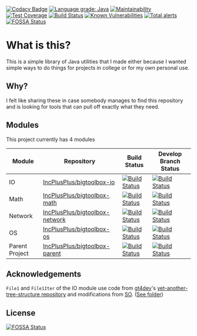 [![Codacy Badge](https://api.codacy.com/project/badge/Grade/422944b680614877b2f8c5cdecdc0dfa)](https://www.codacy.com/app/IncPlusPlus/MyCustomUtils?utm_source=github.com&amp;utm_medium=referral&amp;utm_content=IncPlusPlus/MyCustomUtils&amp;utm_campaign=Badge_Grade)
[![Language grade: Java](https://img.shields.io/lgtm/grade/java/g/IncPlusPlus/bigtoolbox.svg?logo=lgtm&logoWidth=18)](https://lgtm.com/projects/g/IncPlusPlus/bigtoolbox/context:java)
[![Maintainability](https://api.codeclimate.com/v1/badges/fa9c00f3d5f3da195463/maintainability)](https://codeclimate.com/github/IncPlusPlus/bigtoolbox/maintainability)
[![Test Coverage](https://api.codeclimate.com/v1/badges/fa9c00f3d5f3da195463/test_coverage)](https://codeclimate.com/github/IncPlusPlus/bigtoolbox/test_coverage)
[![Build Status](https://travis-ci.com/IncPlusPlus/bigtoolbox.svg?branch=master)](https://travis-ci.com/IncPlusPlus/bigtoolbox)
[![Known Vulnerabilities](https://snyk.io/test/github/IncPlusPlus/bigtoolbox/badge.svg?targetFile=pom.xml)](https://snyk.io/test/github/IncPlusPlus/bigtoolbox?targetFile=pom.xml)
[![Total alerts](https://img.shields.io/lgtm/alerts/g/IncPlusPlus/bigtoolbox.svg?logo=lgtm&logoWidth=18)](https://lgtm.com/projects/g/IncPlusPlus/bigtoolbox/alerts/)
[![FOSSA Status](https://app.fossa.io/api/projects/git%2Bgithub.com%2FIncPlusPlus%2Fbigtoolbox.svg?type=shield)](https://app.fossa.io/projects/git%2Bgithub.com%2FIncPlusPlus%2Fbigtoolbox?ref=badge_shield)
# What is this?
This is a simple library of Java utilities that I made either because I wanted simple ways to do things for projects in college or for my own personal use.
## Why?
I felt like sharing these in case somebody manages to find this repository and is looking for tools that can pull off exactly what they need.

## Modules
This project currently has 4 modules

| Module         	| Repository                                                                          	| Build Status                                                                                                                                    	| Develop Branch Status                                                                                                                            	|
|----------------	|-------------------------------------------------------------------------------------	|-------------------------------------------------------------------------------------------------------------------------------------------------	|--------------------------------------------------------------------------------------------------------------------------------------------------	|
| IO             	| [IncPlusPlus/bigtoolbox-io](https://github.com/IncPlusPlus/bigtoolbox-io)           	| [![Build Status](https://travis-ci.com/IncPlusPlus/bigtoolbox-io.svg?branch=master)](https://travis-ci.com/IncPlusPlus/bigtoolbox-io)           	| [![Build Status](https://travis-ci.com/IncPlusPlus/bigtoolbox-io.svg?branch=develop)](https://travis-ci.com/IncPlusPlus/bigtoolbox-io)           	|
| Math           	| [IncPlusPlus/bigtoolbox-math](https://github.com/IncPlusPlus/bigtoolbox-math)       	| [![Build Status](https://travis-ci.com/IncPlusPlus/bigtoolbox-math.svg?branch=master)](https://travis-ci.com/IncPlusPlus/bigtoolbox-math)       	| [![Build Status](https://travis-ci.com/IncPlusPlus/bigtoolbox-math.svg?branch=develop)](https://travis-ci.com/IncPlusPlus/bigtoolbox-math)       	|
| Network        	| [IncPlusPlus/bigtoolbox-network](https://github.com/IncPlusPlus/bigtoolbox-network) 	| [![Build Status](https://travis-ci.com/IncPlusPlus/bigtoolbox-network.svg?branch=master)](https://travis-ci.com/IncPlusPlus/bigtoolbox-network) 	| [![Build Status](https://travis-ci.com/IncPlusPlus/bigtoolbox-network.svg?branch=develop)](https://travis-ci.com/IncPlusPlus/bigtoolbox-network) 	|
| OS             	| [IncPlusPlus/bigtoolbox-os](https://github.com/IncPlusPlus/bigtoolbox-os)           	| [![Build Status](https://travis-ci.com/IncPlusPlus/bigtoolbox-os.svg?branch=master)](https://travis-ci.com/IncPlusPlus/bigtoolbox-os)           	| [![Build Status](https://travis-ci.com/IncPlusPlus/bigtoolbox-os.svg?branch=develop)](https://travis-ci.com/IncPlusPlus/bigtoolbox-os)           	|
| Parent Project 	| [IncPlusPlus/bigtoolbox-parent](https://github.com/IncPlusPlus/bigtoolbox-parent)   	| [![Build Status](https://travis-ci.com/IncPlusPlus/bigtoolbox-parent.svg?branch=master)](https://travis-ci.com/IncPlusPlus/bigtoolbox-parent)   	| [![Build Status](https://travis-ci.com/IncPlusPlus/bigtoolbox-parent.svg?branch=develop)](https://travis-ci.com/IncPlusPlus/bigtoolbox-parent)   	|

## Acknowledgements
`File1` and `File1Iter` of the IO module use code from [gt4dev](https://github.com/gt4dev)'s [yet-another-tree-structure repository](https://github.com/gt4dev/yet-another-tree-structure) and modifications from [SO](https://stackoverflow.com/a/54338414/1687436). ([See folder](io/src/main/java/io/github/incplusplus/bigtoolbox/io/filesys))

## License
[![FOSSA Status](https://app.fossa.io/api/projects/git%2Bgithub.com%2FIncPlusPlus%2Fbigtoolbox.svg?type=large)](https://app.fossa.io/projects/git%2Bgithub.com%2FIncPlusPlus%2Fbigtoolbox?ref=badge_large)